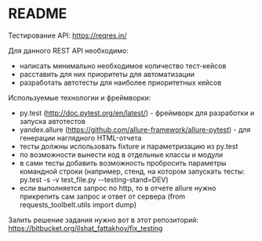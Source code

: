 # README #

Тестирование API:
https://reqres.in/

Для данного REST API необходимо:

* написать минимально необходимое количество тест-кейсов
* расставить для них приоритеты для автоматизации
* разработать автотесты для наиболее приоритетных кейсов

Используемые технологии и фреймворки:

* py.test (http://doc.pytest.org/en/latest/) - фреймворк для разработки и запуска автотестов
* yandex.allure (https://github.com/allure-framework/allure-pytest) - для генерации наглядного HTML-отчета
* тесты должны использовать fixture и параметризацию из py.test
* по возможности вынести код в отдельные классы и модули
* в сами тесты добавить возможность пробросить параметры командной строки (например, стенд, на котором запускать тесты: py.test -s -v test_file.py --testing-stand=DEV)
* если выполняется запрос по http, то в отчете allure нужно прикрепить сам запрос и ответ от сервера (from requests_toolbelt.utils import dump)

Залить решение задания нужно вот в этот репозиторий:
https://bitbucket.org/ilshat_fattakhov/fix_testing